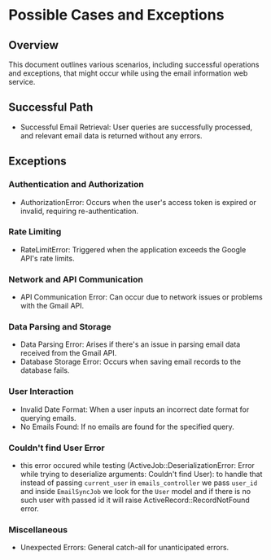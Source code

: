 # Possible Cases and Exceptions

## Overview
This document outlines various scenarios, including successful operations and exceptions, that might occur while using the email information web service.

## Successful Path
- Successful Email Retrieval: User queries are successfully processed, and relevant email data is returned without any errors.
## Exceptions
### Authentication and Authorization
- AuthorizationError: Occurs when the user's access token is expired or invalid, requiring re-authentication.
### Rate Limiting
- RateLimitError: Triggered when the application exceeds the Google API's rate limits.
### Network and API Communication
- API Communication Error: Can occur due to network issues or problems with the Gmail API.
### Data Parsing and Storage
- Data Parsing Error: Arises if there's an issue in parsing email data received from the Gmail API.
- Database Storage Error: Occurs when saving email records to the database fails.
### User Interaction
- Invalid Date Format: When a user inputs an incorrect date format for querying emails.
- No Emails Found: If no emails are found for the specified query.
### Couldn't find User Error
- this error occured while testing (ActiveJob::DeserializationError: Error while trying to deserialize arguments: Couldn't find User): to handle that instead of passing `current_user` in `emails_controller` we pass `user_id` and inside `EmailSyncJob` we look for the `User` model and if there is no such user with passed id it will raise ActiveRecord::RecordNotFound error.
### Miscellaneous
- Unexpected Errors: General catch-all for unanticipated errors.